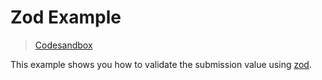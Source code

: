 # Zod Example

> [Codesandbox](https://codesandbox.io/s/github/edmundhung/conform/tree/main/examples/zod)

This example shows you how to validate the submission value using [zod](https://github.com/colinhacks/zod).
